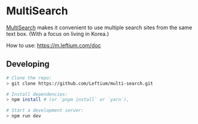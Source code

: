 # MultiSearch

[MultiSearch](https://m.leftium.com) makes it convenient to use multiple search sites from the same text box. (With a focus on living in Korea.)

How to use: https://m.leftium.com/doc

## Developing

```bash
# Clone the repo:
> git clone https://github.com/Leftium/multi-search.git

# Install dependencies:
> npm install # (or `pnpm install` or `yarn`),

# Start a development server:
> npm run dev
```
